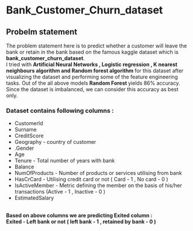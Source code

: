 # Bank_Customer_Churn_dataset

## Probelm statement
The problem statement here is to predict whether a customer will leave the bank or retain in the bank based on the famous kaggle dataset which is <b>bank_customer_churn_dataset</b>.<br>
I tried with <b>Artificial Neural Networks , Logistic regression , K nearest neighbours algorithm and Random forest algorithm </b> for this dataset after visualizing the dataset and performing some of the feature engineering tasks. Out of the all above models <b>Random Forest </b>yields 86% accuracy. Since the dataset is imbalanced, we can consider this accuracy as best only. 
### Dataset contains following columns :
<ul>
  <li>CustomerId</li>
  <li>Surname</li>
  <li>CreditScore</li>
  <li>Geography - country of customer</li>
  <li>.Gender</li>
  <li>Age</li>
  <li>Tenure - Total number of years with bank</li>
  <li>Balance
  <li>NumOfProducts - Number of products or services utilising from bank</li>
  <li>HasCrCard - Utilising credit card or not ( Card - 1 , No card - 0 )</li>
  <li>IsActiveMember - Metric defining the member on the basis of his/her transactions (Active - 1 , Inactive - 0 ) </li> 
  <li>EstimatedSalary</ul>
   <br>
   <b>Based on above columns we are predicting Exited column :</b><br>
  <b>Exited - Left bank or not ( left bank - 1 , retained by bank - 0 )</b>
